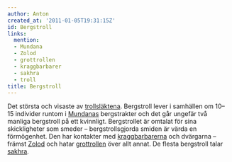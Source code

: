 ```yaml
---
author: Anton
created_at: '2011-01-05T19:31:15Z'
id: Bergstroll
links:
  mention:
  - Mundana
  - Zolod
  - grottrollen
  - kraggbarbarer
  - sakhra
  - troll
title: Bergstroll
---
```


Det största och visaste av [trollsläktena]. Bergstroll lever i samhällen om 10–15 individer runtom i
[Mundanas] bergstrakter och det går ungefär två manliga bergstroll på ett kvinnligt. Bergstrollet är
omtalat för sina skickligheter som smeder – bergstrollsgjorda smiden är värda en förmögenhet. Den
har kontakter med [kraggbarbarerna] och dvärgarna – främst [Zolod] och hatar [grottrollen] över allt
annat. De flesta bergstroll talar [sakhra].

  [trollsläktena]: troll
  [Mundanas]: Mundana
  [kraggbarbarerna]: kraggbarbarer
  [Zolod]: Zolod
  [grottrollen]: grottrollen
  [sakhra]: sakhra
